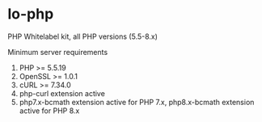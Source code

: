 # lo-php
PHP Whitelabel kit, all PHP versions (5.5-8.x)

Minimum server requirements
1. PHP >= 5.5.19
2. OpenSSL >= 1.0.1
3. cURL >= 7.34.0
5. php-curl extension active
6. php7.x-bcmath extension active for PHP 7.x, php8.x-bcmath extension active for PHP 8.x
